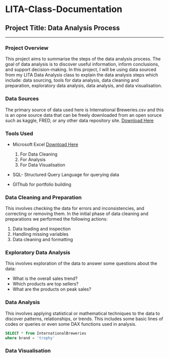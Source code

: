 # LITA-Class-Documentation
## Project Title: Data Analysis Process
___

### Project Overview
This project aims to summarise the steps of the data analysis process. The goal of data analysis is to discover useful information, inform conclusions, and support decision-making. In this project, I will be using data sourced from my LITA Data Analysis class to explain the data analysis steps which include: data sourcing, tools for data analysis, data cleaning and preparation, exploratory data analysis, data analysis, and data visualisation. 
### Data Sources 
The primary source of data used here is International Breweries.csv and this is an opne source data that can be freely downloaded from an open soruce such as kaggle, FRED, or any other data repository site. [Download Here](https://www.kaggle.com/)

### Tools Used
- Microsoft Excel [Download Here](https://www.microsoft.com/en-au)
  1. For Data Cleaning
  2. For Analysis
  3. For Data Visualisation
 
- SQL- Structured Query Language for querying data
- GIThub for portfolio building

### Data Cleaning and Preparation
This involves checking the data for errors and inconsistencies, and correcting or removing them. In the initial phase of data cleaning and preparations we performed the following actions:
1. Data loading and inspection
2. Handling missing variables
3. Data cleaning and formatting

### Exploratory Data Analysis
This involves exploration of the data to answer some questions about the data:
- What is the overall sales trend?
- Which products are top sellers?
- What are the products on peak sales?

### Data Analysis
This involves applying statistical or mathematical techniques to the data to discover patterns, relationships, or trends. This includes some basic lines of codes or queries or even some DAX functions used in analysis.

```SQL
SELECT * from InternationalBreweries
where brand = 'trophy'
```

### Data Visualisation


